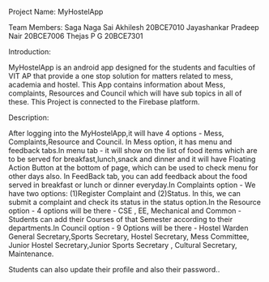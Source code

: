 Project Name: MyHostelApp

Team Members:
Saga Naga Sai Akhilesh 20BCE7010
Jayashankar Pradeep Nair 20BCE7006
Thejas P G 20BCE7301

Introduction:

MyHostelApp is an android app designed for the students and faculties of VIT AP that provide a one stop solution for matters related to mess, academia and hostel. This App contains information about Mess, complaints, Resources and Council which will have sub topics in all of these. This Project is connected to the Firebase platform.

Description:

After logging into the MyHostelApp,it will have 4 options - Mess, Complaints,Resource and Council. In Mess option, it has menu and feedback tabs.In menu tab - it will show on the list of food items which are to be served for breakfast,lunch,snack and dinner and it will have Floating Action Button at the bottom of  page, which can be used to check menu for other days also. In FeedBack tab, you can add feedback about the food served in breakfast or lunch or dinner everyday.In Complaints option - We have two options: (1)Register Complaint and (2)Status. In this, we can submit a complaint and check its status in the status option.In the Resource option - 4 options will be there - CSE , EE, Mechanical and Common - Students can add their Courses of that Semester according to their departments.In Council option - 9 Options will be there - Hostel Warden General Secretary,Sports Secretary, Hostel Secretary, Mess Committee, Junior Hostel Secretary,Junior Sports Secretary , Cultural Secretary, Maintenance.

Students can also update their profile and also their password..
